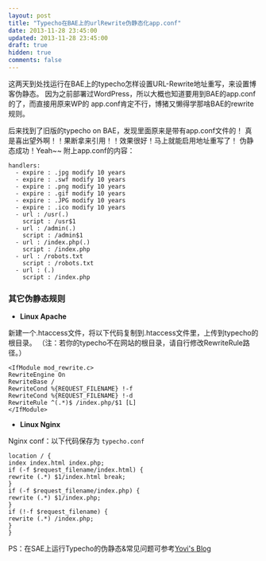 ```yaml
---
layout: post
title: "Typecho在BAE上的urlRewrite伪静态化app.conf"
date: 2013-11-28 23:45:00
updated: 2013-11-28 23:45:00
draft: true
hidden: true
comments: false
---
```


这两天到处找运行在BAE上的typecho怎样设置URL-Rewrite地址重写，来设置博客伪静态。
因为之前部署过WordPress，所以大概也知道要用到BAE的app.conf的了，而直接用原来WP的
app.conf肯定不行，博猪又懒得学那啥BAE的rewrite规则。

<!--more-->

后来找到了旧版的typecho on BAE，发现里面原来是带有app.conf文件的！
真是喜出望外啊！！果断拿来引用！！效果很好！马上就能启用地址重写了！
伪静态成功！Yeah~~ 附上app.conf的内容：

``` apacheconf
handlers:
  - expire : .jpg modify 10 years
  - expire : .swf modify 10 years
  - expire : .png modify 10 years
  - expire : .gif modify 10 years
  - expire : .JPG modify 10 years
  - expire : .ico modify 10 years
  - url : /usr(.)
    script : /usr$1
  - url : /admin(.)
    script : /admin$1
  - url : /index.php(.)
    script : /index.php
  - url : /robots.txt
    script : /robots.txt
  - url : (.)
    script : /index.php
```

### 其它伪静态规则

- **Linux Apache**

新建一个.htaccess文件，将以下代码复制到.htaccess文件里，上传到typecho的根目录。
（注：若你的typecho不在网站的根目录，请自行修改RewriteRule路径。）

```
<IfModule mod_rewrite.c>
RewriteEngine On
RewriteBase /
RewriteCond %{REQUEST_FILENAME} !-f
RewriteCond %{REQUEST_FILENAME} !-d
RewriteRule ^(.*)$ /index.php/$1 [L]
</IfModule>
```

- **Linux Nginx**

Nginx conf：以下代码保存为 `typecho.conf`

```
location / {
index index.html index.php;
if (-f $request_filename/index.html) {
rewrite (.*) $1/index.html break;
}
if (-f $request_filename/index.php) {
rewrite (.*) $1/index.php;
}
if (!-f $request_filename) {
rewrite (.*) /index.php;
}
}
```

PS：在SAE上运行Typecho的伪静态&常见问题可参考[Yovi's Blog][1]

[1]: http://www.yovisun.com/sae-typecho-question-solution.html
